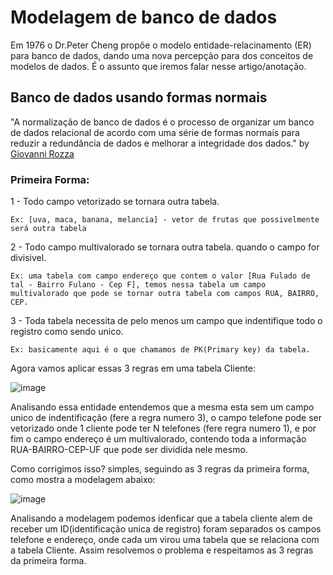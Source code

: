 # Modelagem de banco de dados
Em 1976 o Dr.Peter Cheng propõe o modelo entidade-relacinamento (ER) para banco de dados, dando uma nova percepção para dos conceitos de modelos de dados.
É o assunto que iremos falar nesse artigo/anotação.

## Banco de dados usando formas normais

"A normalização de banco de dados é o processo de organizar um banco de dados relacional de acordo com uma série de formas normais para reduzir a redundância de dados e melhorar a integridade dos dados."
by <a href="https://www.dio.me/articles/organizando-um-banco-de-dados-usando-as-formas-normais">Giovanni Rozza</a>

### Primeira Forma:
1 - Todo campo vetorizado se tornara outra tabela.

    Ex: [uva, maca, banana, melancia] - vetor de frutas que possivelmente será outra tabela
2 - Todo campo multivalorado se tornara outra tabela. quando o campo for divisivel. 

    Ex: uma tabela com campo endereço que contem o valor [Rua Fulado de tal - Bairro Fulano - Cep F], temos nessa tabela um campo multivalorado que pode se tornar outra tabela com campos RUA, BAIRRO, CEP.

3 - Toda tabela necessita de pelo menos um campo que indentifique todo o registro como sendo unico.

    Ex: basicamente aqui é o que chamamos de PK(Primary key) da tabela. 

Agora vamos aplicar essas 3 regras em uma tabela Cliente: 

![image](https://github.com/emrehliug/modelagem-bd/assets/44777996/ae92e839-11b7-4e8f-914e-5f6598576d46)

Analisando essa entidade entendemos que a mesma esta sem um campo unico de indentificação (fere a regra numero 3), o campo telefone pode ser vetorizado onde 1 cliente pode ter N telefones (fere regra numero 1), e por fim o campo endereço é um multivalorado, contendo toda a informação RUA-BAIRRO-CEP-UF que pode ser dividida nele mesmo.

Como corrigimos isso? simples, seguindo as 3 regras da primeira forma, como mostra a modelagem abaixo:

![image](https://github.com/emrehliug/modelagem-bd/assets/44777996/b8a91534-88cd-4765-b949-f18423dbd779)

Analisando a modelagem podemos idenficar que a tabela cliente alem de receber um ID(identificação unica de registro) foram separados os campos telefone e endereço, onde cada um virou uma tabela que se relaciona com a tabela Cliente. Assim resolvemos o problema e respeitamos as 3 regras da primeira forma.


